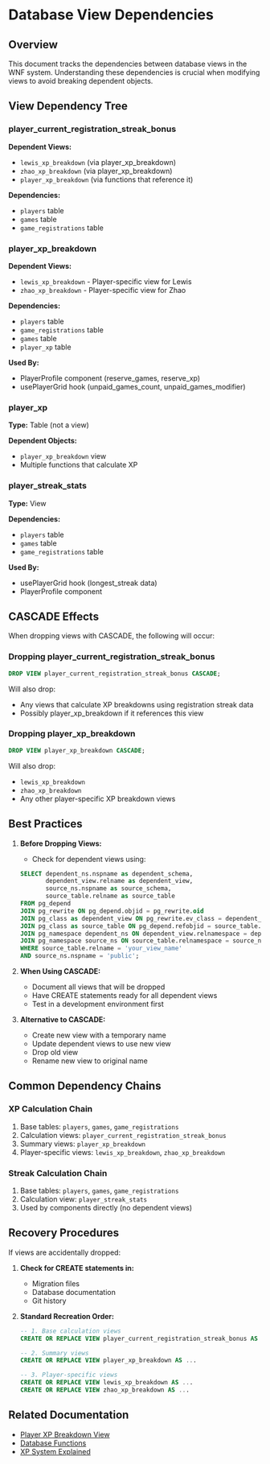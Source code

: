 # Database View Dependencies

## Overview
This document tracks the dependencies between database views in the WNF system. Understanding these dependencies is crucial when modifying views to avoid breaking dependent objects.

## View Dependency Tree

### player_current_registration_streak_bonus
**Dependent Views:**
- `lewis_xp_breakdown` (via player_xp_breakdown)
- `zhao_xp_breakdown` (via player_xp_breakdown)
- `player_xp_breakdown` (via functions that reference it)

**Dependencies:**
- `players` table
- `games` table
- `game_registrations` table

### player_xp_breakdown
**Dependent Views:**
- `lewis_xp_breakdown` - Player-specific view for Lewis
- `zhao_xp_breakdown` - Player-specific view for Zhao

**Dependencies:**
- `players` table
- `game_registrations` table
- `games` table
- `player_xp` table

**Used By:**
- PlayerProfile component (reserve_games, reserve_xp)
- usePlayerGrid hook (unpaid_games_count, unpaid_games_modifier)

### player_xp
**Type:** Table (not a view)

**Dependent Objects:**
- `player_xp_breakdown` view
- Multiple functions that calculate XP

### player_streak_stats
**Type:** View

**Dependencies:**
- `players` table
- `games` table
- `game_registrations` table

**Used By:**
- usePlayerGrid hook (longest_streak data)
- PlayerProfile component

## CASCADE Effects

When dropping views with CASCADE, the following will occur:

### Dropping player_current_registration_streak_bonus
```sql
DROP VIEW player_current_registration_streak_bonus CASCADE;
```
Will also drop:
- Any views that calculate XP breakdowns using registration streak data
- Possibly player_xp_breakdown if it references this view

### Dropping player_xp_breakdown
```sql
DROP VIEW player_xp_breakdown CASCADE;
```
Will also drop:
- `lewis_xp_breakdown`
- `zhao_xp_breakdown`
- Any other player-specific XP breakdown views

## Best Practices

1. **Before Dropping Views:**
   - Check for dependent views using:
   ```sql
   SELECT dependent_ns.nspname as dependent_schema,
          dependent_view.relname as dependent_view,
          source_ns.nspname as source_schema,
          source_table.relname as source_table
   FROM pg_depend 
   JOIN pg_rewrite ON pg_depend.objid = pg_rewrite.oid 
   JOIN pg_class as dependent_view ON pg_rewrite.ev_class = dependent_view.oid 
   JOIN pg_class as source_table ON pg_depend.refobjid = source_table.oid
   JOIN pg_namespace dependent_ns ON dependent_view.relnamespace = dependent_ns.oid
   JOIN pg_namespace source_ns ON source_table.relnamespace = source_ns.oid
   WHERE source_table.relname = 'your_view_name'
   AND source_ns.nspname = 'public';
   ```

2. **When Using CASCADE:**
   - Document all views that will be dropped
   - Have CREATE statements ready for all dependent views
   - Test in a development environment first

3. **Alternative to CASCADE:**
   - Create new view with a temporary name
   - Update dependent views to use new view
   - Drop old view
   - Rename new view to original name

## Common Dependency Chains

### XP Calculation Chain
1. Base tables: `players`, `games`, `game_registrations`
2. Calculation views: `player_current_registration_streak_bonus`
3. Summary views: `player_xp_breakdown`
4. Player-specific views: `lewis_xp_breakdown`, `zhao_xp_breakdown`

### Streak Calculation Chain
1. Base tables: `players`, `games`, `game_registrations`
2. Calculation view: `player_streak_stats`
3. Used by components directly (no dependent views)

## Recovery Procedures

If views are accidentally dropped:

1. **Check for CREATE statements in:**
   - Migration files
   - Database documentation
   - Git history

2. **Standard Recreation Order:**
   ```sql
   -- 1. Base calculation views
   CREATE OR REPLACE VIEW player_current_registration_streak_bonus AS ...
   
   -- 2. Summary views
   CREATE OR REPLACE VIEW player_xp_breakdown AS ...
   
   -- 3. Player-specific views
   CREATE OR REPLACE VIEW lewis_xp_breakdown AS ...
   CREATE OR REPLACE VIEW zhao_xp_breakdown AS ...
   ```

## Related Documentation
- [Player XP Breakdown View](./PlayerXPBreakdownView.md)
- [Database Functions](../DatabaseFunctions.md)
- [XP System Explained](../XPSystemExplained.md)